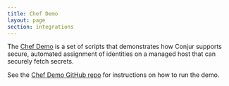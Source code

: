 ```yaml
---
title: Chef Demo
layout: page
section: integrations
---
```


The [Chef Demo](https://github.com/conjur/chef-demo) is a set of scripts that
demonstrates how Conjur supports secure, automated assignment of identities on
a managed host that can securely fetch secrets.

See the [Chef Demo GitHub repo](https://github.com/conjur/chef-demo) for instructions on how to run the demo.
